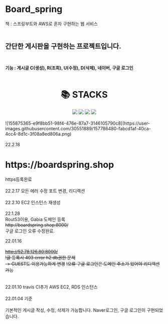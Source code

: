 # Board_spring
책 : 스프링부트와 AWS로 혼자 구현하는 웹 서비스 <br><br>
## 간단한 게시판을 구현하는 프로젝트입니다. <br><br>
#### 기능 : 게시글 C(생성), R(조회), U(수정), D(삭제), 네이버, 구글 로그인<br><br>

<div align=center><h1>📚 STACKS</h1></div>

<div align=center> 
  <img src="https://img.shields.io/badge/springboot-6DB33F?style=for-the-badge&logo=springboot&logoColor=white"> 
  <img src="https://img.shields.io/badge/mysql-4479A1?style=for-the-badge&logo=mysql&logoColor=white"> 
  <img src="https://img.shields.io/badge/bootstrap-7952B3?style=for-the-badge&logo=bootstrap&logoColor=white">
  <img src="https://img.shields.io/badge/amazonaws-232F3E?style=for-the-badge&logo=amazonaws&logoColor=white"> 
  <br>
</div>
<br>
  ![155875365-e9f8bb51-98f4-476e-87a7-3146105790c8](https://user-images.githubusercontent.com/30551889/157786480-fabcd1af-40ca-4cc4-8d1c-3f08a8ed806a.png)

<br>
<br>
22.2.18
<h1>https://boardspring.shop</h1>
https등록완료
<br><br>
22.2.17
모든 에러 수정
포트 변경, 리디렉션
<br><br>
22.2.10
EC2 인스턴스 재생성
<br><br>
22.1.28<br>
Rout53이용, Gabia 도메인 등록<br>
<strike>http://boardspring.shop:8000/</strike><br>
구글 로그인 오류 수정완료.<br>

22.01.16<br><br>
<strike>http://52.78.126.80:8000/</strike><br>
<strike>!글 등록시 403 error h2 db권한 문제<br> -> GUEST도 이용가능하게 변경</strike>
<strike>!오류 구글 로그인은 도메인 주소가 있어야 리디렉션 가능</strike><br>
<br><br>
22.01.10 travis CI추가
AWS EC2, RDS 인스턴스 
<br><br>
22.01.04 기준
<br><br>
기본적인 게시글 작성, 수정, 삭제가 가능합니다.
Naver로그인, 구글 로그인이 구현되었습니다.









  

